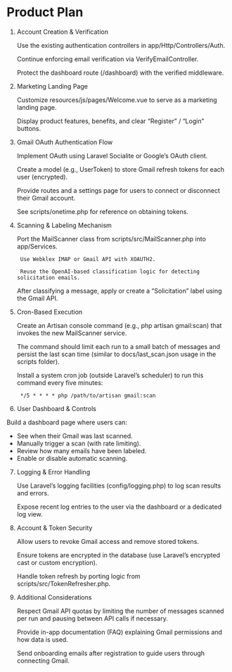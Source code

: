 # Product Plan

1. Account Creation & Verification

    Use the existing authentication controllers in app/Http/Controllers/Auth.

    Continue enforcing email verification via VerifyEmailController.

    Protect the dashboard route (/dashboard) with the verified middleware.

2. Marketing Landing Page

    Customize resources/js/pages/Welcome.vue to serve as a marketing landing page.

    Display product features, benefits, and clear “Register” / “Login” buttons.

3. Gmail OAuth Authentication Flow

    Implement OAuth using Laravel Socialite or Google’s OAuth client.

    Create a model (e.g., UserToken) to store Gmail refresh tokens for each user (encrypted).

    Provide routes and a settings page for users to connect or disconnect their Gmail account.

    See scripts/onetime.php for reference on obtaining tokens.

4. Scanning & Labeling Mechanism

    Port the MailScanner class from scripts/src/MailScanner.php into app/Services.

        Use Webklex IMAP or Gmail API with XOAUTH2.

        Reuse the OpenAI-based classification logic for detecting solicitation emails.

    After classifying a message, apply or create a “Solicitation” label using the Gmail API.

5. Cron-Based Execution

    Create an Artisan console command (e.g., php artisan gmail:scan) that invokes the new MailScanner service.

    The command should limit each run to a small batch of messages and persist the last scan time (similar to docs/last_scan.json usage in the scripts folder).

    Install a system cron job (outside Laravel’s scheduler) to run this command every five minutes:

        */5 * * * * php /path/to/artisan gmail:scan

6. User Dashboard & Controls

Build a dashboard page where users can:

* See when their Gmail was last scanned.
* Manually trigger a scan (with rate limiting).
* Review how many emails have been labeled.
* Enable or disable automatic scanning.

7. Logging & Error Handling

    Use Laravel’s logging facilities (config/logging.php) to log scan results and errors.

    Expose recent log entries to the user via the dashboard or a dedicated log view.

8. Account & Token Security

    Allow users to revoke Gmail access and remove stored tokens.

    Ensure tokens are encrypted in the database (use Laravel’s encrypted cast or custom encryption).

    Handle token refresh by porting logic from scripts/src/TokenRefresher.php.

9. Additional Considerations

    Respect Gmail API quotas by limiting the number of messages scanned per run and pausing between API calls if necessary.

    Provide in-app documentation (FAQ) explaining Gmail permissions and how data is used.

    Send onboarding emails after registration to guide users through connecting Gmail.

